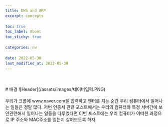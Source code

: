 ```yaml
---
title: DNS and ARP
excerpt: concepts

toc: true
toc_label: About
toc_sticky: true

categories: nw

date: 2022-05-30
last_modified_at: 2022-05-30
---
```

<br>
<br>
# 배경
![Header](/assets/images/네이버입력.PNG)<br><br>
우리가 크롬에 www.naver.com을 입력하고 엔터를 치는 순간 우리 컴퓨터에서 일어나는 일들은 정말 많다. 저번 인증서 관련 포스트에서는 우리의 컴퓨터와 특정 서버간에 보안관련해서 일어나는 일들을 다루었다면 이번 포스트에는 우리 컴퓨터가 어떠한 과정으로 IP 주소와 MAC주소를 얻는지 살펴보도록 하자.
